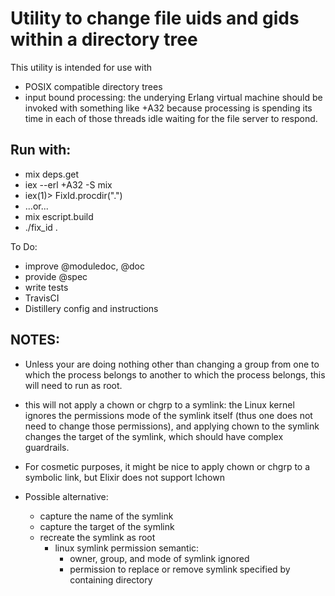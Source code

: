 Utility to change file uids and gids within a directory tree
============================================================

This utility is intended for use with

* POSIX compatible directory trees
* input bound processing: the underying Erlang virtual machine should be invoked with something like +A32 because processing is spending its time in each of those threads idle waiting for the file server to respond.

Run with:
---------
* mix deps.get
* iex --erl +A32 -S mix
* iex(1)> FixId.procdir(".")
* ...or...
* mix escript.build
* ./fix_id .

To Do:

* improve @moduledoc, @doc
* provide @spec
* write tests
* TravisCI
* Distillery config and instructions

NOTES:
------
* Unless your are doing nothing other than changing a group from one to which
the process belongs to another to which the process belongs, this will need to
run as root.
* this will not apply a chown or chgrp to a symlink: the Linux kernel ignores the permissions mode of the symlink itself (thus one does not need to change those permissions), and applying chown to the symlink changes the target of the symlink, which should have complex guardrails.

* For cosmetic purposes, it might be nice to apply chown or chgrp to a symbolic
 link, but Elixir does not support lchown
* Possible alternative:
    * capture the name of the symlink
    * capture the target of the symlink
    * recreate the symlink as root
      * linux symlink permission semantic:
        * owner, group, and mode of symlink ignored
        * permission to replace or remove symlink specified by containing directory

